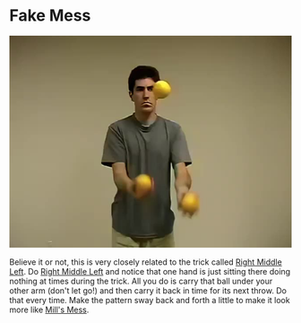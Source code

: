 # Fake Mess

![FakeMess](/resources/videos/poster/fakemess.jpg)

Believe it or not, this is very closely related to the trick called [Right Middle Left](rightmiddleleft.md). Do [Right Middle Left](rightmiddleleft.md) and notice that one hand is just sitting there doing nothing at times during the trick. All you do is carry that ball under your other arm (don't let go!) and then carry it back in time for its next throw. Do that every time. Make the pattern sway back and forth a little to make it look more like [Mill's Mess](millsmess.md).

